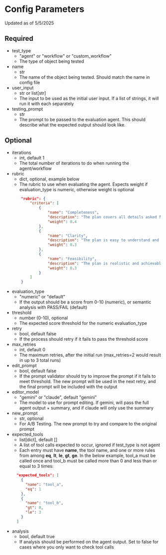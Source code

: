 # Config Parameters
Updated as of 5/5/2025

## Required
- test_type
  - "agent" or "workflow" or "custom_workflow"
  - The type of object being tested
- name
  - str
  - The name of the object being tested. Should match the name in config file
- user_input
  - str or list[str]
  - The input to be used as the initial user input. If a list of strings, it will run it with each separately
- testing_prompt
  - str
  - The prompt to be passed to the evaluation agent. This should describe what the expected output should look like.
## Optional
- iterations
  - int, default 1
  - The total number of iterations to do when running the agent/workflow
- rubric
  - dict, optional, example below
  - The rubric to use when evaluating the agent. Expects weight if evaluation_type is numeric, otherwise weight is optional
  ```json 
      "rubric": {
          "criteria": [
              {
                  "name": "Completeness",
                  "description": "The plan covers all details asked for in the initial prompt.",
                  "weight": 0.4
              },
              {
                  "name": "Clarity",
                  "description": "The plan is easy to understand and follow.",
                  "weight": 0.3
              },
              {
                  "name": "Feasibility",
                  "description": "The plan is realistic and achievable within the given time frame.",
                  "weight": 0.3
              }
          ]
      }
  ```
- evaluation_type
  - "numeric" or "default"
  - If the output should be a score from 0-10 (numeric), or semantic analysis with PASS/FAIL (default)
- threshold
  - number (0-10), optional
  - The expected score threshold for the numeric evaluation_type
- retry
  - bool, default false
  - If the process should retry if it fails to pass the threshold score
- max_retries
  - int, default 0
  - The maximum retries, after the initial run (max_retries=2 would result in up to 3 total runs)
- edit_prompt
  - bool, default false
  - If the prompt validator should try to improve the prompt if it fails to meet threshold. The new prompt will be used in the next retry, and the final prompt will be included with the output
- editor_model
  - "gemini" or "claude", default "gemini"
  - The model to use for prompt editing. If gemini, will pass the full agent output + summary, and if claude will only use the summary
- new_prompt
  - str, optional
  - For A/B Testing. The new prompt to try and compare to the original prompt
- expected_tools
  - list[dict], default []
  - A list of tool calls expected to occur, ignored if test_type is not agent
  - Each entry must have **name**, the tool name, and one or more rules from among **eq**, **lt**, **le**, **gt**, **ge**. In the below example, tool_a must be called once and tool_b must be called more than 0 and less than or equal to 3 times:
  ```json 
    "expected_tools": [
      {
        "name": "tool_a",
        "eq": 1
      },
      {
        "name": "tool_b",
        "gt": 0,
        "le": 3
      }
    ]      
  ```
- analysis
  - bool, default true
  - If analysis should be performed on the agent output. Set to false for cases where you only want to check tool calls
